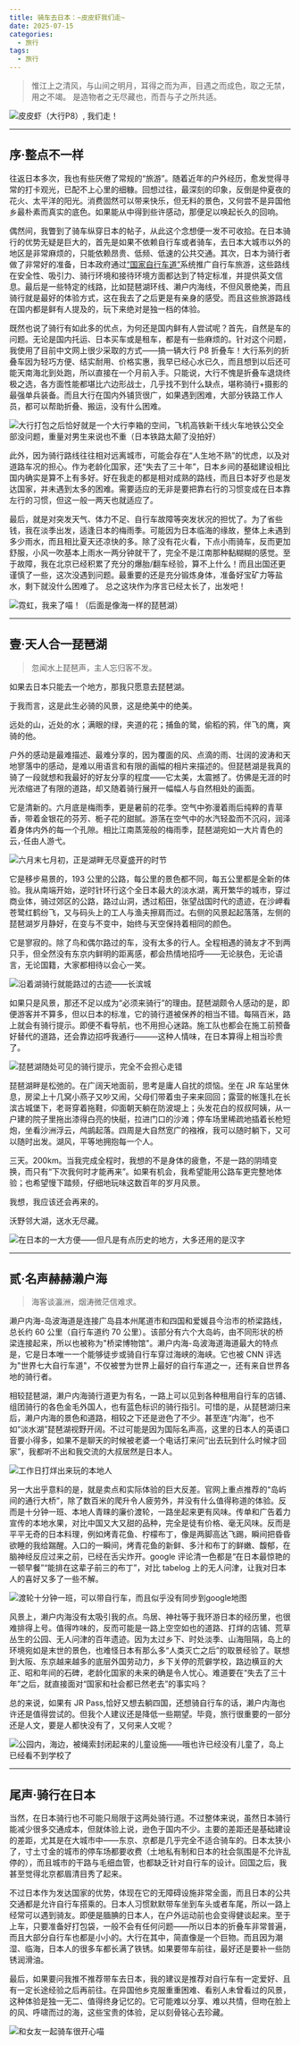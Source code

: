 ```yaml
---
title: 骑车去日本：~皮皮虾我们走~
date: 2025-07-15
categories:
  - 旅行
tags:
  - 旅行
---
```


> 惟江上之清风，与山间之明月，耳得之而为声，目遇之而成色，取之无禁，用之不竭。 是造物者之无尽藏也，而吾与子之所共适。

![皮皮虾（大行P8）, 我们走！](https://raw.githubusercontent.com/DF-Master/yidapicbed/refs/heads/main/2025/2025JP/2025CYCLE/2025CYCLE00.jpg)

---

<!--more-->

## 序·整点不一样

往返日本多次，我也有些厌倦了常规的“旅游”。随着近年的户外经历，愈发觉得寻常的打卡观光，已配不上心里的细糠。回想过往，最深刻的印象，反倒是仲夏夜的花火、太平洋的阳光。消费固然可以带来快乐，但无料的景色，又何尝不是异国他乡最朴素而真实的底色。如果能从中得到些许感动，那便足以唤起长久的回响。

偶然间，我瞥到了骑车纵穿日本的帖子，从此这个念想便一发不可收拾。在日本骑行的优势无疑是巨大的，首先是如果不依赖自行车或者骑车，去日本大城市以外的地区是非常麻烦的，只能依赖昂贵、低频、低速的公共交通。其次，日本为骑行者做了非常好的准备，日本政府通过[“国家自行车道”](https://www.mlit.go.jp/road/bicycleuse/good-cycle-japan/national_cycle_route/index.html)系统推广自行车旅游，这些路线在安全性、吸引力、骑行环境和接待环境方面都达到了特定标准，并提供英文信息。最后是一些特定的线路，比如琵琶湖环线、濑户内海线，不但风景绝美，而且骑行就是最好的体验方式，这在我去了之后更是有亲身的感受。而且这些旅游路线在国内都是鲜有人提及的，玩下来绝对是独一档的体验。

既然也说了骑行有如此多的优点，为何还是国内鲜有人尝试呢？首先，自然是车的问题。无论是国内托运、日本买车或是租车，都是有一些麻烦的。针对这个问题，我使用了目前中文网上很少采取的方式——搞一辆大行 P8 折叠车！大行系列的折叠车因为轻巧方便、结实耐用、价格实惠，我早已经心水已久，而且想到以后还可能天南海北到处跑，所以直接在一个月前入手。只能说，大行不愧是折叠车退烧终极之选，各方面性能都堪比六边形战士，几乎找不到什么缺点，堪称骑行+摄影的最强单兵装备。而且大行在国内外铺货很广，如果遇到困难，大部分铁路工作人员，都可以帮助折叠、搬运，没有什么困难。

![大行打包之后恰好就是一个大行李箱的空间，飞机高铁新干线火车地铁公交全部没问题，重量对男生来说也不重（日本铁路太颠了没拍好）](https://raw.githubusercontent.com/DF-Master/yidapicbed/refs/heads/main/2025/2025JP/2025CYCLE/2025CYCLE01.jpg)

此外，因为骑行路线往往相对远离城市，可能会存在“人生地不熟”的忧虑，以及对道路车况的担心。作为老龄化国家，还“失去了三十年”，日本乡间的基础建设相比国内确实是算不上有多好。好在我走的都是相对成熟的路线，而且日本好歹也是发达国家，并未遇到太多的困难。需要适应的无非是要把靠右行的习惯变成在日本靠左行的习惯，但这一般一两天也就适应了。

最后，就是对突发天气、体力不足、自行车故障等突发状况的担忧了。为了省些钱，我在淡季出发，适逢日本的梅雨季。可能因为日本临海的缘故，整体上未遇到多少雨水，而且相比夏天还凉快的多。除了没有花火看，下点小雨骑车，反而更加舒服，小风一吹基本上雨水一两分钟就干了，完全不是江南那种黏糊糊的感觉。至于故障，我在北京已经积累了充分的爆胎/翻车经验，算不上什么！而且出国还更谨慎了一些，这次没遇到问题。最重要的还是充分锻炼身体，准备好宝矿力等盐水，剩下就没什么困难了。
总之这块作为序言已经太长了，出发吧！

![霓虹，我来了喵！（后面是像海一样的琵琶湖）](https://raw.githubusercontent.com/DF-Master/yidapicbed/refs/heads/main/2025/2025JP/2025CYCLE/2025CYCLE02.jpg)

---

## 壹·天人合一琵琶湖

> 忽闻水上琵琶声，主人忘归客不发。

如果去日本只能去一个地方，那我只愿意去琵琶湖。

于我而言，这是此生必骑的风景，这是绝美中的绝美。

远处的山，近处的水；满眼的绿，夹道的花；捕鱼的鹭，偷稻的鸦，伴飞的鹰，爽骑的他。

户外的感动是最难描述、最难分享的，因为覆面的风、点滴的雨、壮阔的波涛和天地寥落中的感动，是难以用语言和有限的画幅的相片来描述的。但琵琶湖是我真的骑了一段就想和我最好的好友分享的程度——它太美，太震撼了。仿佛是无涯的时光浓缩进了有限的道路，却又随着骑行展开一幅幅人与自然相处的画面。

它是清新的。六月底是梅雨季，更是暑前的花季。空气中弥漫着雨后纯粹的青草香，带着金银花的芬芳、栀子花的甜腻。游荡在空气中的水汽轻盈而不沉闷，润泽着身体内外的每一个孔隙。相比江南蒸笼般的梅雨季，琵琶湖宛如一大片青色的云，·任由人游弋。

![六月末七月初，正是湖畔无尽夏盛开的时节](https://raw.githubusercontent.com/DF-Master/yidapicbed/refs/heads/main/2025/2025JP/2025CYCLE/2025CYCLE03.jpg)

它是移步易景的，193 公里的公路，每公里的景色都不同，每五公里都是全新的体验。我从南端开始，逆时针环行这个全日本最大的淡水湖，离开繁华的城市，穿过商业体，骑过郊区的公路，路过山洞，透过稻田，张望战国时代的遗迹，在沙岬看苍鹭红鹤纷飞，又与码头上的工人与渔夫擦肩而过。右侧的风景起起落落，左侧的琵琶湖岁月静好，在变与不变中，始终与天空保持着相同的颜色。

它是寥寂的。除了鸟和偶尔路过的车，没有太多的行人。全程相遇的骑友才不到两只手，但全然没有东京内鲜明的距离感，都会热情地招呼——无论肤色，无论语言，无论国籍，大家都相待以会心一笑。

![沿着湖骑行就能路过的古迹——长滨城](https://raw.githubusercontent.com/DF-Master/yidapicbed/refs/heads/main/2025/2025JP/2025CYCLE/2025CYCLE04.jpg)

如果只是风景，那还不足以成为“必须来骑行”的理由。琵琶湖颇令人感动的是，即便游客并不算多，但以日本的标准，它的骑行道被保养的相当不错。每隔百米，路上就会有骑行提示。即便不看导航，也不用担心迷路。施工队也都会在施工前预备好替代的道路，还会靠边招呼我通行———这种人情味，在日本算得上相当珍贵了。

![琵琶湖随处可见的骑行提示，完全不会担心走错](https://raw.githubusercontent.com/DF-Master/yidapicbed/refs/heads/main/2025/2025JP/2025CYCLE/2025CYCLE05.jpg)

琵琶湖畔是松弛的。在广阔天地面前，思考是庸人自扰的烦恼。坐在 JR 车站里休息，房梁上十几窝小燕子又吵又闹，父母们带着虫子来来回回；露营的帐篷扎在长滨古城堡下，老哥穿着拖鞋，仰面朝天躺在防波堤上；头发花白的叔叔阿姨，从一户建的院子里拖出漆得白亮的快艇，拉进门口的沙滩；停车场里稀疏地插着长枪短炮，坐看沙洲浮云，鸬鹚起落。四周是大自然宽广的襁褓，我可以随时躺下，又可以随时出发。湖风，平等地拥抱每一个人。

三天。200km。当我完成全程时，我想的不是身体的疲惫，不是一路的阴晴变换，而只有“下次我何时才能再来”。如果有机会，我希望能用公路车更完整地体验；也希望慢下踏频，仔细地玩味这数百年的岁月风景。

我想，我应该还会再来的。

沃野邻大湖，送水无尽藏。

![在日本的一大方便——但凡是有点历史的地方，大多还用的是汉字](https://raw.githubusercontent.com/DF-Master/yidapicbed/refs/heads/main/2025/2025JP/2025CYCLE/2025CYCLE06.jpg)

---

## 贰·名声赫赫濑户海

> 海客谈瀛洲，烟涛微茫信难求。

濑户内海-岛波海道是连接广岛县本州尾道市和四国和爱媛县今治市的桥梁路线，总长约 60 公里（自行车道约 70 公里）。该部分有六个大岛屿，由不同形状的桥梁连接起来，所以也被称为"桥梁博物馆"。濑户内海-岛波海道海道最大的特点是，它是日本唯一一个能够徒步或骑自行车穿过海峡的海峡。它也被 CNN 评选为"世界七大自行车道"，不仅被誉为世界上最好的自行车道之一，还有来自世界各地的骑行者。

相较琵琶湖，濑户内海骑行道更为有名，一路上可以见到各种租用自行车的店铺、组团骑行的各色金毛外国人，也有蓝色标识的骑行指引。可惜的是，从琵琶湖归来后，濑户内海的景色和道路，相较之下还是逊色了不少。甚至连“内海”，也不如“淡水湖”琵琶湖视野开阔。不过可能是因为国际名声高，这里的日本人的英语口音要小得多，如果不是聊天的时候被老婆一个电话打来问“出去玩到什么时候才回家”，我都听不出和我交流的大叔居然是日本人。

![工作日打烊出来玩的本地人](https://raw.githubusercontent.com/DF-Master/yidapicbed/refs/heads/main/2025/2025JP/2025CYCLE/2025CYCLE07.jpg)

另一大出乎意料的是，就是卖点和实际体验的巨大反差。官网上重点推荐的“岛屿间的通行大桥”，除了数百米的爬升令人疲劳外，并没有什么值得称道的体验。反而是十分钟一班、本地人青睐的廉价渡轮，一路坐起来更有风味。传单和广告着力宣传的本地水果，对比中国又大又甜的品种，完全是徒有价格、毫无风味。反而是平平无奇的日本料理，例如烤青花鱼、柠檬布丁，像是两脚高达飞踢，瞬间把昏昏欲睡的我给踹醒。入口的一瞬间，烤青花鱼的新鲜、多汁和布丁的鲜嫩、馥郁，在脑神经反应过来之前，已经在舌尖炸开。google 评论清一色都是“在日本最惊艳的一顿早餐”“能排在这辈子前三的布丁”，对比 tabelog 上的无人问津，让我对日本人的喜好又多了一些不解。

![渡轮十分钟一班，可以带自行车，而且似乎没有同步到google地图](https://raw.githubusercontent.com/DF-Master/yidapicbed/refs/heads/main/2025/2025JP/2025CYCLE/2025CYCLE08.jpg)

风景上，濑户内海没有太吸引我的点。鸟居、神社等于我环游日本的经历里，也很难排得上号。值得咋味的，反而可能是一路上空空如也的道路、打烊的店铺、荒草丛生的公园、无人问津的百年遗迹。因为太过乡下、时处淡季、山海阻隔，岛上的环境宛如是末世的景色，也难怪日本有那么多“人类灭亡之后”的取景经验了。联想到大阪、东京越来越多的底层外国劳动力，乡下关停的荒僻学校，路边横亘的大正、昭和年间的石碑，老龄化国家的未来的确是令人忧心。难道要在“失去了三十年”之后，就直接面对“国家和社会都已然老去”的事实吗？

总的来说，如果有 JR Pass,恰好又想去躺四国，还想骑自行车的话，濑户内海也许还是值得尝试的。但我个人建议还是降低一些期望。毕竟，旅行很重要的一部分还是人文，要是人都快没有了，又何来人文呢？

![公园内，海边，被绳索封闭起来的儿童设施——哦也许已经没有儿童了，岛上已经看不到学校了](https://raw.githubusercontent.com/DF-Master/yidapicbed/refs/heads/main/2025/2025JP/2025CYCLE/2025CYCLE09.jpg)

---

## 尾声·骑行在日本

当然，在日本骑行也不可能只局限于这两处骑行道。不过整体来说，虽然日本骑行能减少很多交通成本，但就体验上说，逊色于国内不少。主要的差距还是基础建设的差距，尤其是在大城市中——东京、京都是几乎完全不适合骑车的。日本太狭小了，寸土寸金的城市的停车场都要收费（土地私有制和日本的社会氛围是不允许乱停的），而且城市的干路与毛细血管，也都缺乏针对自行车的设计。回国之后，我甚至觉得北京都眉清目秀了起来。

不过日本作为发达国家的优势，体现在它的无障碍设施非常全面，而且日本的公共交通都是允许自行车搭乘的。日本人习惯默默带车坐到车头或者车尾，所以一路上经常可以遇到骑友。即便是腼腆的日本人，在户外运动前也会变得健谈起来。至于上车，只要准备好打包袋，一般不会有任何问题——所以日本的折叠车非常普遍，而且大部分自行车也都是小小的。大行在其中，简直像是一个巨物。而且因为潮湿、临海，日本人的很多车都长满了铁锈。如果要带车前往，最好还是要补一些防锈润滑油。

最后，如果要问我推不推荐带车去日本，我的建议是推荐对自行车有一定爱好、且有一定长途经验之后再前往。在异国他乡克服重重困难、看别人未曾看过的风景，这种体验是独一无二、值得终身记忆的。它可能难以分享、难以共情，但吻在脸上的风、呼啸而过的海，这些宝贵的体验，足以刻骨铭心去珍藏。

![和女友一起骑车很开心喵](https://raw.githubusercontent.com/DF-Master/yidapicbed/refs/heads/main/2025/2025JP/2025CYCLE/2025CYCLE10.jpg)
